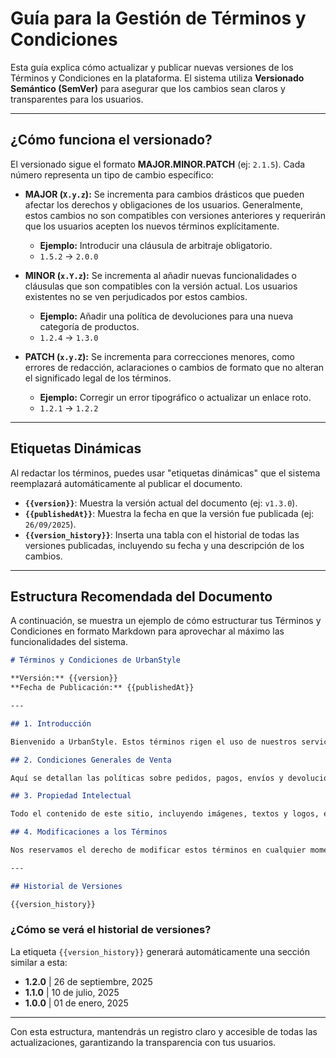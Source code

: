 # Guía para la Gestión de Términos y Condiciones

Esta guía explica cómo actualizar y publicar nuevas versiones de los Términos y Condiciones en la plataforma. El sistema utiliza **Versionado Semántico (SemVer)** para asegurar que los cambios sean claros y transparentes para los usuarios.

---

## ¿Cómo funciona el versionado?

El versionado sigue el formato **MAJOR.MINOR.PATCH** (ej: `2.1.5`). Cada número representa un tipo de cambio específico:

- **MAJOR (`X.y.z`):** Se incrementa para cambios drásticos que pueden afectar los derechos y obligaciones de los usuarios. Generalmente, estos cambios no son compatibles con versiones anteriores y requerirán que los usuarios acepten los nuevos términos explícitamente.
  - **Ejemplo:** Introducir una cláusula de arbitraje obligatorio.
  - `1.5.2` → `2.0.0`

- **MINOR (`x.Y.z`):** Se incrementa al añadir nuevas funcionalidades o cláusulas que son compatibles con la versión actual. Los usuarios existentes no se ven perjudicados por estos cambios.
  - **Ejemplo:** Añadir una política de devoluciones para una nueva categoría de productos.
  - `1.2.4` → `1.3.0`

- **PATCH (`x.y.Z`):** Se incrementa para correcciones menores, como errores de redacción, aclaraciones o cambios de formato que no alteran el significado legal de los términos.
  - **Ejemplo:** Corregir un error tipográfico o actualizar un enlace roto.
  - `1.2.1` → `1.2.2`

---

## Etiquetas Dinámicas

Al redactar los términos, puedes usar "etiquetas dinámicas" que el sistema reemplazará automáticamente al publicar el documento.

- **`{{version}}`**: Muestra la versión actual del documento (ej: `v1.3.0`).
- **`{{publishedAt}}`**: Muestra la fecha en que la versión fue publicada (ej: `26/09/2025`).
- **`{{version_history}}`**: Inserta una tabla con el historial de todas las versiones publicadas, incluyendo su fecha y una descripción de los cambios.

---

## Estructura Recomendada del Documento

A continuación, se muestra un ejemplo de cómo estructurar tus Términos y Condiciones en formato Markdown para aprovechar al máximo las funcionalidades del sistema.

```markdown
# Términos y Condiciones de UrbanStyle

**Versión:** {{version}}  
**Fecha de Publicación:** {{publishedAt}}

---

## 1. Introducción

Bienvenido a UrbanStyle. Estos términos rigen el uso de nuestros servicios y la compra de productos en nuestra plataforma.

## 2. Condiciones Generales de Venta

Aquí se detallan las políticas sobre pedidos, pagos, envíos y devoluciones...

## 3. Propiedad Intelectual

Todo el contenido de este sitio, incluyendo imágenes, textos y logos, está protegido por derechos de autor.

## 4. Modificaciones a los Términos

Nos reservamos el derecho de modificar estos términos en cualquier momento. Los cambios significativos serán notificados a los usuarios y se reflejarán en una nueva versión del documento.

---

## Historial de Versiones

{{version_history}}
```

### ¿Cómo se verá el historial de versiones?

La etiqueta `{{version_history}}` generará automáticamente una sección similar a esta:

- **1.2.0** | 26 de septiembre, 2025
- **1.1.0** | 10 de julio, 2025
- **1.0.0** | 01 de enero, 2025

---

Con esta estructura, mantendrás un registro claro y accesible de todas las actualizaciones, garantizando la transparencia con tus usuarios.
